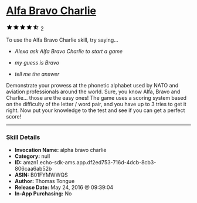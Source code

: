 # [Alfa Bravo Charlie](http://alexa.amazon.com/#skills/amzn1.echo-sdk-ams.app.df2ed753-716d-4dcb-8cb3-806caa6ab52b)
![4.5 stars](../../images/ic_star_black_18dp_1x.png)![4.5 stars](../../images/ic_star_black_18dp_1x.png)![4.5 stars](../../images/ic_star_black_18dp_1x.png)![4.5 stars](../../images/ic_star_black_18dp_1x.png)![4.5 stars](../../images/ic_star_half_black_18dp_1x.png) 2

To use the Alfa Bravo Charlie skill, try saying...

* *Alexa ask Alfa Bravo Charlie to start a game*

* *my guess is Bravo*

* *tell me the answer*

Demonstrate your prowess at the phonetic alphabet used by NATO and aviation professionals around the world. Sure, you know Alfa, Bravo and Charlie... those are the easy ones! The game uses a scoring system based on the difficulty of the letter / word pair, and you have up to 3 tries to get it right. Now put your knowledge to the test and see if you can get a perfect score!

***

### Skill Details

* **Invocation Name:** alpha bravo charlie
* **Category:** null
* **ID:** amzn1.echo-sdk-ams.app.df2ed753-716d-4dcb-8cb3-806caa6ab52b
* **ASIN:** B01FYMWWQS
* **Author:** Thomas Tongue
* **Release Date:** May 24, 2016 @ 09:39:04
* **In-App Purchasing:** No
